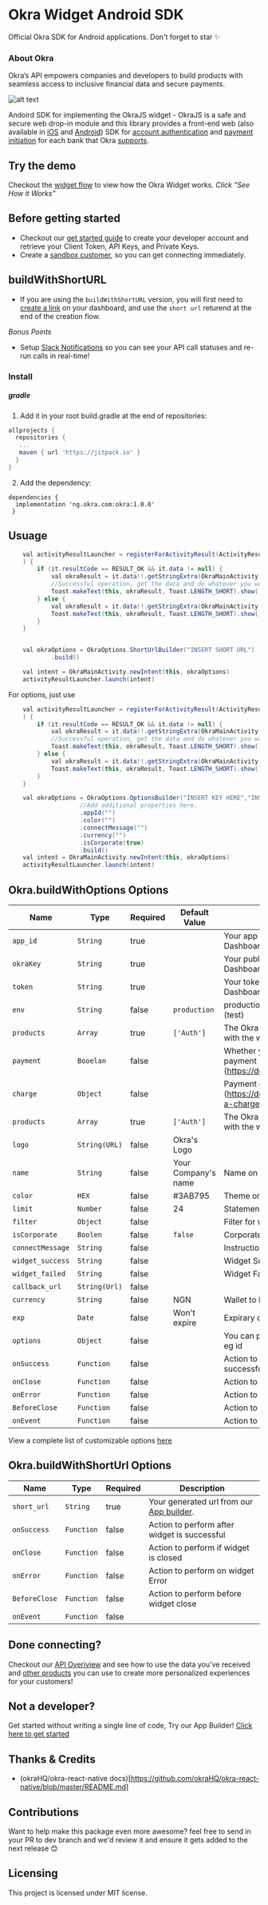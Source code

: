 # Okra Widget Android SDK
Official Okra SDK for Android applications. Don't forget to star ✨

### About Okra
Okra’s API empowers companies and developers to build products with seamless access to inclusive financial data and secure payments.

![alt text](https://files.readme.io/cc79369-android-black.svg)

Andoird SDK for implementing the OkraJS widget - OkraJS is a safe and secure web drop-in module and this library provides a front-end web (also available in [iOS](https://github.com/okraHQ/okra-ios-sdk) and [Android](https://github.com/okraHQ/okra-android-sdk)) SDK for [account authentication](https://docs.okra.ng/docs/widget-properties) and [payment initiation](https://docs.okra.ng/docs/creating-a-charge) for each bank that Okra [supports](https://docs.okra.ng/docs/bank-coverage).

## Try the demo
Checkout the [widget flow](https://okra.ng/) to view how the Okra Widget works. *Click "See How it Works"*

## Before getting started
- Checkout our [get started guide](https://docs.okra.ng/docs/get-started-with-okra) to create your developer account and retrieve your Client Token, API Keys, and Private Keys.
- Create a [sandbox customer](https://docs.okra.ng/docs/creating-sandbox-customers), so you can get connecting immediately.

## buildWithShortURL
- If you are using the `buildWithShortURL` version, you will first need to [create a link](https://docs.okra.ng/docs/widget-customization) on your dashboard, and use the `short url` returend at the end of the creation flow.

*Bonus Points*
- Setup [Slack Notifications](https://docs.okra.ng/docs/slack-integration) so you can see your API call statuses and re-run calls in real-time!

### Install
##### gradle

1. Add it in your root build.gradle at the end of repositories:

``` gradle
allprojects {
  repositories {
   ...
   maven { url 'https://jitpack.io' }
  }
}

```

2. Add the dependency:

```
dependencies {
  implementation 'ng.okra.com:okra:1.0.0'
 }
```

## Usuage


``` java
    val activityResultLauncher = registerForActivityResult(ActivityResultContracts.StartActivityForResult()
    ) {
        if (it.resultCode == RESULT_OK && it.data != null) {
            val okraResult = it.data!!.getStringExtra(OkraMainActivity.OKRA_RESULT)
            //Successful operation, get the data and do whatever you want with it.
            Toast.makeText(this, okraResult, Toast.LENGTH_SHORT).show()
        } else {
            val okraResult = it.data!!.getStringExtra(OkraMainActivity.OKRA_RESULT)
            Toast.makeText(this, okraResult, Toast.LENGTH_SHORT).show()
        }
    }


    val okraOptions = OkraOptions.ShortUrlBuilder("INSERT SHORT URL")
            .build()

    val intent = OkraMainActivity.newIntent(this, okraOptions)
    activityResultLauncher.launch(intent)
```

For options, just use
``` java
    val activityResultLauncher = registerForActivityResult(ActivityResultContracts.StartActivityForResult()
    ) {
        if (it.resultCode == RESULT_OK && it.data != null) {
            val okraResult = it.data!!.getStringExtra(OkraMainActivity.OKRA_RESULT)
            //Successful operation, get the data and do whatever you want with it.
            Toast.makeText(this, okraResult, Toast.LENGTH_SHORT).show()
        } else {
            val okraResult = it.data!!.getStringExtra(OkraMainActivity.OKRA_RESULT)
            Toast.makeText(this, okraResult, Toast.LENGTH_SHORT).show()
        }
    }

    val okraOptions = OkraOptions.OptionsBuilder("INSERT KEY HERE","INSERT TOKEN","INSERT ENV HERE","INSERT NAME HERE", "INSERT PRODUCTS HERE")
                    //Add additional properties here.
                    .appId("")
                    .color("")
                    .connectMessage("")
                    .currency("")
                    .isCorporate(true)
                    .build()
    val intent = OkraMainActivity.newIntent(this, okraOptions)
    activityResultLauncher.launch(intent)


```
## Okra.buildWithOptions Options

|Name                   | Type           | Required            | Default Value       | Description         |
|-----------------------|----------------|---------------------|---------------------|---------------------|
|  `app_id `            | `String`       | true                |                     | Your app id from your Okra Dashboard.
|  `okraKey `               | `String`       | true                |                     | Your public key from your Okra Dashboard.
|  `token `             | `String`       | true                |                     | Your token from your Okra Dashboard.
|  `env `               | `String`       | false               |`production`         | production(live)/production-sandbox (test)
|  `products`           | `Array`        | true                | `['Auth']`          | The Okra products you want to use with the widget.
|  `payment`            | `Booelan`      | false               |                     | Whether you want to initiate a payment (https://docs.okra.ng/docs/payments)
|  `charge `            | `Object`       | false               |                     | Payment charge opject (https://docs.okra.ng/docs/creating-a-charge)
|  `products`           | `Array`        | true                | `['Auth']`          | The Okra products you want to use with the widget.
|  `logo `              | `String(URL)`  | false               | Okra's Logo         |
|  `name `              | `String`       | false               | Your Company's name | Name on the widget
|  `color`              | `HEX   `       | false               | #3AB795             | Theme on the widget
|  `limit`              | `Number`       | false               | 24                  | Statement length
|  `filter`             | `Object`       | false               |                     | Filter for widget
|  `isCorporate`        | `Boolen`       | false               | `false`             | Corporate or Individual account
|  `connectMessage`     | `String`       | false               |                     | Instruction to connnect account
|  `widget_success`     | `String`       | false               |                     | Widget Success Message
|  `widget_failed`      | `String`       | false               |                     | Widget Failed Message
|  `callback_url`       | `String(Url)`  | false               |                     |
|  `currency`           | `String`       | false               | NGN                 | Wallet to bill
|  `exp`                | `Date`         | false               | Won't expire        | Expirary date of widget
|  `options`            | `Object`       | false               |                     | You can pass a object custom values eg id
|  `onSuccess`          | `Function`     | false               |                     | Action to perform after widget is successful
|  `onClose`            | `Function`     | false               |                     | Action to perform if widget is closed
|  `onError`            | `Function`     | false               |                     | Action to perform on widget Error
|  `BeforeClose`        | `Function`     | false               |                     | Action to perform before widget close
|  `onEvent`            | `Function`     | false               |                     | Action to perform on widget event


View a complete list of customizable options [here](https://docs.okra.ng/docs/widget-properties)

## Okra.buildWithShortUrl Options

|Name                   | Type           | Required            | Description         |
|-----------------------|----------------|---------------------|---------------------|
|  `short_url`          | `String`       | true                | Your generated url from our [App builder](https://docs.okra.ng/docs/widget-customization).
|  `onSuccess`          | `Function`     | false               | Action to perform after widget is successful
|  `onClose`            | `Function`     | false               | Action to perform if widget is closed
|  `onError`            | `Function`     | false               | Action to perform on widget Error
|  `BeforeClose`        | `Function`     | false               | Action to perform before widget close
|  `onEvent`            | `Function`     | false               |                     | Action to perform on widget event

## Done connecting?
Checkout our [API Overiview](https://docs.okra.ng/docs/api-overview) and see how to use the data you've received and [other products](https://docs.okra.ng/docs/selfie-verification) you can use to create more personalized experiences for your customers!

## Not a developer?
Get started without writing a single line of code, Try our App Builder! [Click here to get started](https://dash.okra.ng/link-builder)

## Thanks & Credits
- (okraHQ/okra-react-native docs)[https://github.com/okraHQ/okra-react-native/blob/master/README.md]

## Contributions

Want to help make this package even more awesome? feel free to send in your PR to dev branch and we'd review it and ensure it gets added to the next release 😊 

## Licensing

This project is licensed under MIT license.
